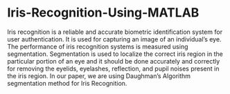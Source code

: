 # Iris-Recognition-Using-MATLAB
Iris recognition is a reliable and accurate biometric identification system for user authentication. It is used for capturing an image of an individual’s eye. The performance of iris recognition systems is measured using segmentation. Segmentation is used to localize the correct iris region in the particular portion of an eye and it should be done accurately and correctly for removing the eyelids, eyelashes, reflection, and pupil noises present in the iris region. In our paper, we are using Daughman’s Algorithm segmentation method for Iris Recognition.
